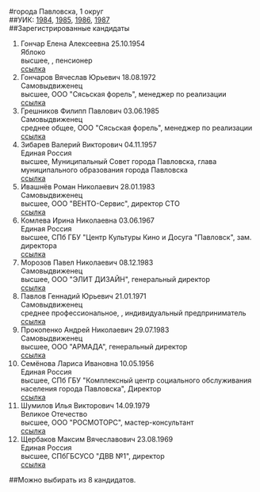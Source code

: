 #города Павловска, 1 округ  
##УИК: [1984](../../tik20/uik1984.md), [1985](../../tik20/uik1985.md), [1986](../../tik20/uik1986.md), [1987](../../tik20/uik1987.md)  
##Зарегистрированные кандидаты
1. Гончар Елена Алексеевна 25.10.1954  
Яблоко  
высшее, , пенсионер    
[ссылка](http://www.st-petersburg.vybory.izbirkom.ru/region/region/st-petersburg?action=show&root=1&tvd=4784015134409&vrn=4784015134409&region=78&global=&sub_region=78&prver=0&pronetvd=null&type=341&vibid=4784015136553)  
2. Гончаров Вячеслав Юрьевич 18.08.1972  
Самовыдвиженец  
высшее, ООО "Сясьская форель", менеджер по реализации    
[ссылка](http://www.st-petersburg.vybory.izbirkom.ru/region/region/st-petersburg?action=show&root=1&tvd=4784015134409&vrn=4784015134409&region=78&global=&sub_region=78&prver=0&pronetvd=null&type=341&vibid=4784015136100)  
3. Грешников Филипп Павлович 03.06.1985  
Самовыдвиженец  
среднее общее, ООО "Сясьская форель", менеджер по реализации    
[ссылка](http://www.st-petersburg.vybory.izbirkom.ru/region/region/st-petersburg?action=show&root=1&tvd=4784015134409&vrn=4784015134409&region=78&global=&sub_region=78&prver=0&pronetvd=null&type=341&vibid=4784015136093)  
4. Зибарев Валерий Викторович 04.11.1957  
Единая Россия  
высшее, Муниципальный Совет города Павловска, глава муниципального образования города Павловска    
[ссылка](http://www.st-petersburg.vybory.izbirkom.ru/region/region/st-petersburg?action=show&root=1&tvd=4784015134409&vrn=4784015134409&region=78&global=&sub_region=78&prver=0&pronetvd=null&type=341&vibid=4784015135056)  
5. Ивашнёв Роман Николаевич 28.01.1983  
Самовыдвиженец  
высшее, ООО "ВЕНТО-Сервис", директор СТО    
[ссылка](http://www.st-petersburg.vybory.izbirkom.ru/region/region/st-petersburg?action=show&root=1&tvd=4784015134409&vrn=4784015134409&region=78&global=&sub_region=78&prver=0&pronetvd=null&type=341&vibid=4784015135418)  
6. Комлева Ирина Николаевна 03.06.1967  
Единая Россия  
высшее, СПб ГБУ "Центр Культуры Кино и Досуга "Павловск", зам. директора    
[ссылка](http://www.st-petersburg.vybory.izbirkom.ru/region/region/st-petersburg?action=show&root=1&tvd=4784015134409&vrn=4784015134409&region=78&global=&sub_region=78&prver=0&pronetvd=null&type=341&vibid=4784015135260)  
7. Морозов Павел Николаевич 08.12.1983  
Самовыдвиженец  
высшее, ООО "ЭЛИТ ДИЗАЙН", генеральный директор    
[ссылка](http://www.st-petersburg.vybory.izbirkom.ru/region/region/st-petersburg?action=show&root=1&tvd=4784015134409&vrn=4784015134409&region=78&global=&sub_region=78&prver=0&pronetvd=null&type=341&vibid=4784015136547)  
8. Павлов Геннадий Юрьевич 21.01.1971  
Самовыдвиженец  
среднее профессиональное, , индивидуальный предприниматель    
[ссылка](http://www.st-petersburg.vybory.izbirkom.ru/region/region/st-petersburg?action=show&root=1&tvd=4784015134409&vrn=4784015134409&region=78&global=&sub_region=78&prver=0&pronetvd=null&type=341&vibid=4784015135431)  
9. Прокопенко Андрей Николаевич 29.07.1983  
Самовыдвиженец  
высшее, ООО "АРМАДА", генеральный директор    
[ссылка](http://www.st-petersburg.vybory.izbirkom.ru/region/region/st-petersburg?action=show&root=1&tvd=4784015134409&vrn=4784015134409&region=78&global=&sub_region=78&prver=0&pronetvd=null&type=341&vibid=4784015136107)  
10. Семёнова Лариса Ивановна 10.05.1956  
Единая Россия  
высшее, СПб ГБУ "Комплексный центр социального обслуживания населения города Павловска", Директор    
[ссылка](http://www.st-petersburg.vybory.izbirkom.ru/region/region/st-petersburg?action=show&root=1&tvd=4784015134409&vrn=4784015134409&region=78&global=&sub_region=78&prver=0&pronetvd=null&type=341&vibid=4784015134920)  
11. Шумилов Илья Викторович 14.09.1979  
Великое Отечество  
высшее, ООО "РОСМОТОРС", мастер-консультант    
[ссылка](http://www.st-petersburg.vybory.izbirkom.ru/region/region/st-petersburg?action=show&root=1&tvd=4784015134409&vrn=4784015134409&region=78&global=&sub_region=78&prver=0&pronetvd=null&type=341&vibid=4784015135425)  
12. Щербаков Максим Вячеславович 23.08.1969  
Единая Россия  
высшее, СПбГБСУСО "ДВВ №1", директор    
[ссылка](http://www.st-petersburg.vybory.izbirkom.ru/region/region/st-petersburg?action=show&root=1&tvd=4784015134409&vrn=4784015134409&region=78&global=&sub_region=78&prver=0&pronetvd=null&type=341&vibid=4784015136365)  

##Можно выбирать из 8 кандидатов.  
